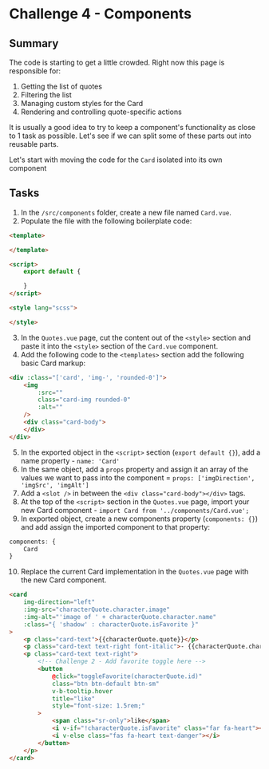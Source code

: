 # Challenge 4 - Components

## Summary

The code is starting to get a little crowded. Right now this page is responsible for:

1. Getting the list of quotes
2. Filtering the list
3. Managing custom styles for the Card
4. Rendering and controlling quote-specific actions

It is usually a good idea to try to keep a component's functionality as close to 1 task as possible. Let's see if we can split some of these parts out into reusable parts.

Let's start with moving the code for the `Card` isolated into its own component

## Tasks

1. In the `/src/components` folder, create a new file named `Card.vue`.
2. Populate the file with the following boilerplate code:

```html
<template>

</template>

<script>
    export default {

    }
</script>

<style lang="scss">

</style>
```

3. In the `Quotes.vue` page, cut the content out of the `<style>` section and paste it into the `<style>` section of the `Card.vue` component.
4. Add the following code to the `<templates>` section add the following basic Card markup:

```html
<div :class="['card', 'img-', 'rounded-0']">
    <img
        :src=""
        class="card-img rounded-0"
        :alt=""
    />
    <div class="card-body">
    </div>
</div>
```

5. In the exported object in the `<script>` section (`export default {}`), add a name property - `name: 'Card'`
6. In the same object, add a `props` property and assign it an array of the values we want to pass into the component = `props: ['imgDirection', 'imgSrc', 'imgAlt']`
7. Add a `<slot />` in between the `<div class="card-body"></div>` tags.
8. At the top of the `<script>` section in the `Quotes.vue` page, import your new Card component - `import Card from '../components/Card.vue';`
9. In exported object, create a new components property (`components: {}`) and add assign the imported component to that property:

```js
components: {
    Card
}
```

10. Replace the current Card implementation in the `Quotes.vue` page with the new Card component.

```html
<card
    img-direction="left"
    :img-src="characterQuote.character.image"
    :img-alt="'image of ' + characterQuote.character.name"
    :class="{ 'shadow' : characterQuote.isFavorite }"
>
    <p class="card-text">{{characterQuote.quote}}</p>
    <p class="card-text text-right font-italic">- {{characterQuote.character.name}}</p>
    <p class="card-text text-right">
        <!-- Challenge 2 - Add favorite toggle here -->
        <button
            @click="toggleFavorite(characterQuote.id)"
            class="btn btn-default btn-sm"
            v-b-tooltip.hover
            title="like"
            style="font-size: 1.5rem;"
        >
            <span class="sr-only">like</span>
            <i v-if="!characterQuote.isFavorite" class="far fa-heart"></i>
            <i v-else class="fas fa-heart text-danger"></i>
        </button>
    </p>
</card>
```
